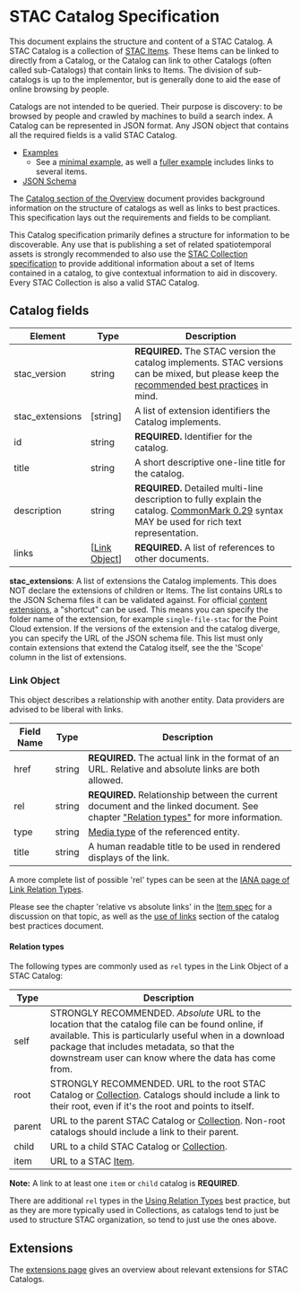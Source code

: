 # STAC Catalog Specification

This document explains the structure and content of a STAC Catalog. A STAC Catalog is a 
collection of [STAC Items](../item-spec/). These Items can be linked to directly from a Catalog,
or the Catalog can link to other Catalogs (often called sub-Catalogs) that contain links to Items.
The division of sub-catalogs is up to the implementor, but is generally done to aid the ease of 
online browsing by people.

Catalogs are not intended to be queried. Their purpose is discovery: to be browsed by people and crawled
by machines to build a search index. A Catalog can be represented in JSON format. Any JSON object 
that contains all the required fields is a valid STAC Catalog.

- [Examples](examples/)
  - See a [minimal example](examples/catalog.json), as well a [fuller example](examples/catalog-items.json)
    includes links to several items. 
- [JSON Schema](json-schema/catalog.json)

The [Catalog section of the Overview](../overview.md#catalog-overview) document provides background information on 
the structure of catalogs as well as links to best practices. This specification lays out the requirements
and fields to be compliant.

This Catalog specification primarily defines a structure for information to be discoverable. Any use 
that is publishing a set of related spatiotemporal assets is strongly recommended to also use the 
[STAC Collection specification](../collection-spec/) to provide additional information about a set of Items 
contained in a catalog, to give contextual information to aid in discovery. Every STAC Collection is 
also a valid STAC Catalog.

## Catalog fields

| Element         | Type          | Description                                                  |
| --------------- | ------------- | ------------------------------------------------------------ |
| stac_version    | string        | **REQUIRED.** The STAC version the catalog implements. STAC versions can be mixed, but please keep the [recommended best practices](../best-practices.md#mixing-stac-versions) in mind. |
| stac_extensions | \[string]     | A list of extension identifiers the Catalog implements.                 |
| id              | string        | **REQUIRED.** Identifier for the catalog.                    |
| title           | string        | A short descriptive one-line title for the catalog.          |
| description     | string        | **REQUIRED.** Detailed multi-line description to fully explain the catalog. [CommonMark 0.29](http://commonmark.org/) syntax MAY be used for rich text representation. |
| links           | [[Link Object](#link-object)] | **REQUIRED.** A list of references to other documents.       |

**stac_extensions**: A list of extensions the Catalog implements. This does NOT declare the extensions of children or Items. The list contains URLs to the JSON Schema files it can be validated against. For official [content extensions](../extensions/README.md#list-of-content-extensions), a "shortcut" can be used. This means you can specify the folder name of the extension, for example `single-file-stac` for the Point Cloud extension. If the versions of the extension and the catalog diverge, you can specify the URL of the JSON schema file.
This list must only contain extensions that extend the Catalog itself, see the the 'Scope' column in the list of extensions.

### Link Object

This object describes a relationship with another entity. Data providers are advised to be liberal
with links.

| Field Name | Type   | Description                                                                                                                         |
| ---------- | ------ | ----------------------------------------------------------------------------------------------------------------------------------- |
| href       | string | **REQUIRED.** The actual link in the format of an URL. Relative and absolute links are both allowed.        |
| rel        | string | **REQUIRED.** Relationship between the current document and the linked document. See chapter ["Relation types"](#relation-types) for more information. |
| type       | string | [Media type](../item-spec/item-spec.md#media-types) of the referenced entity.                               |
| title      | string | A human readable title to be used in rendered displays of the link.                                         |

A more complete list of possible 'rel' types can be seen at the [IANA page of Link Relation Types](https://www.iana.org/assignments/link-relations/link-relations.xhtml).

Please see the chapter 'relative vs absolute links' in the [Item spec](../item-spec/item-spec.md#relative-vs-absolute-links)
for a discussion on that topic, as well as the [use of links](../best-practices.md#use-of-links) section of the 
catalog best practices document.

#### Relation types

The following types are commonly used as `rel` types in the Link Object of a STAC Catalog:

| Type    | Description |
| ------- | ----------- |
| self    | STRONGLY RECOMMENDED. *Absolute* URL to the location that the catalog file can be found online, if available. This is particularly useful when in a download package that includes metadata, so that the downstream user can know where the data has come from. |
| root    | STRONGLY RECOMMENDED. URL to the root STAC Catalog or [Collection](../collection-spec/README.md). Catalogs should include a link to their root, even if it's the root and points to itself. |
| parent  | URL to the parent STAC Catalog or [Collection](../collection-spec/README.md). Non-root catalogs should include a link to their parent. |
| child   | URL to a child STAC Catalog or [Collection](../collection-spec/README.md). |
| item    | URL to a STAC [Item](../item-spec/item-spec.md). |

**Note:** A link to at least one `item` or `child` catalog is **REQUIRED**.

There are additional `rel` types in the [Using Relation Types](../best-practices.md#using-relation-types) best practice, but as 
they are more typically used in Collections, as catalogs tend to just be used to structure STAC organization, so tend to just use
the ones above.

## Extensions

The [extensions page](../extensions/) gives an overview about relevant extensions for STAC Catalogs.
